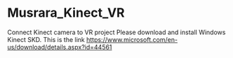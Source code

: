 # Musrara_Kinect_VR
Connect Kinect camera to VR project
Please download and install Windows Kinect SKD. This is the link
https://www.microsoft.com/en-us/download/details.aspx?id=44561
